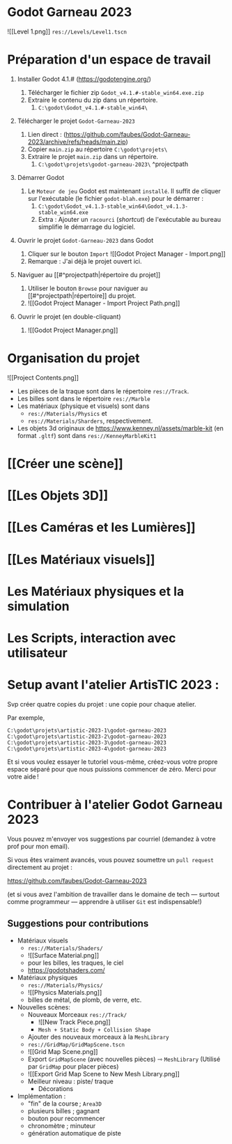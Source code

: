 Godot Garneau 2023
=====
![[Level 1.png]]
`res://Levels/Level1.tscn`

Préparation d'un espace de travail
====

1. Installer Godot 4.1.# (https://godotengine.org/)
	1. Télécharger le fichier zip `Godot_v4.1.#-stable_win64.exe.zip`
	2. Extraire le contenu du zip dans un répertoire.
		1. `C:\godot\Godot_v4.1.#-stable_win64\`

2. Télécharger le projet `Godot-Garneau-2023`
	1. Lien direct : (https://github.com/faubes/Godot-Garneau-2023/archive/refs/heads/main.zip)
	2. Copier `main.zip` au répertoire `C:\godot\projets\`
	3. Extraire le projet `main.zip` dans un répertoire.
		1. `C:\godot\projets\godot-garneau-2023\` ^projectpath

3. Démarrer Godot
	1. Le `Moteur de jeu` Godot est maintenant `installé`. Il suffit de cliquer sur l'exécutable (le fichier `godot-blah.exe`) pour le démarrer :
		1. `C:\godot\Godot_v4.1.3-stable_win64\Godot_v4.1.3-stable_win64.exe`
		2. Extra : Ajouter un `racourci` (_shortcut_) de l'exécutable au bureau simplifie le démarrage du logiciel.

4. Ouvrir le projet `Godot-Garneau-2023` dans Godot
	1. Cliquer sur le bouton `Import` ![[Godot Project Manager - Import.png]]
	2. Remarque : J'ai déjà le projet ouvert ici.
5. Naviguer au [[#^projectpath|répertoire du projet]]
	1. Utiliser le bouton `Browse` pour naviguer au [[#^projectpath|répertoire]] du projet.
	2. ![[Godot Project Manager - Import Project Path.png]]
6. Ouvrir le projet (en double-cliquant) 
	1. ![[Godot Project Manager.png]]


Organisation du projet
========
![[Project Contents.png]]

- Les pièces de la traque sont dans le répertoire `res://Track`.  
- Les billes sont dans le répertoire `res://Marble`
- Les matériaux (physique et visuels) sont dans 
	- `res://Materials/Physics` et 
	- `res://Materials/Sharders`, respectivement.
- Les objets 3d originaux de https://www.kenney.nl/assets/marble-kit (en format `.gltf`) sont dans `res://KenneyMarbleKit1`

[[Créer une scène]]
========

[[Les Objets 3D]]
==========

[[Les Caméras et les Lumières]]
==========

[[Les Matériaux visuels]]
===========

Les Matériaux physiques et la simulation
===========

Les Scripts, interaction avec utilisateur
===========




Setup avant l'atelier ArtisTIC 2023 : 
==========
Svp créer quatre copies du projet : une copie pour chaque atelier. 

Par exemple,

`C:\godot\projets\artistic-2023-1\godot-garneau-2023`
`C:\godot\projets\artistic-2023-2\godot-garneau-2023`
`C:\godot\projets\artistic-2023-3\godot-garneau-2023`
`C:\godot\projets\artistic-2023-4\godot-garneau-2023`

Et si vous voulez essayer le tutoriel vous-même, créez-vous votre propre espace séparé pour que nous puissions commencer de zéro. Merci pour votre aide !

Contribuer à l'atelier Godot Garneau 2023
===========

Vous pouvez m'envoyer vos suggestions par courriel (demandez à votre prof pour mon email).

Si vous êtes vraiment avancés, vous pouvez soumettre un `pull request` directement au projet :

https://github.com/faubes/Godot-Garneau-2023 

(et si vous avez l'ambition de travailler dans le domaine de tech — surtout comme programmeur — apprendre à utiliser `Git` est indispensable!)

Suggestions pour contributions
------------------

- Matériaux visuels
	- `res://Materials/Shaders/` 
	- ![[Surface Material.png]]
	- pour les billes, les traques, le ciel
	- https://godotshaders.com/
- Matériaux physiques 
	- `res://Materials/Physics/`
	- ![[Physics Materials.png]]
	- billes de métal, de plomb, de verre, etc.
- Nouvelles scènes:
	- Nouveaux Morceaux  `res://Track/`
		- ![[New Track Piece.png]]
		- `Mesh + Static Body + Collision Shape`
	- Ajouter des nouveaux morceaux à la `MeshLibrary`
	- `res://GridMap/GridMapScene.tscn`
	- ![[Grid Map Scene.png]]
	- Export `GridMapScene` (avec nouvelles pièces) ⇾ `MeshLibrary` (Utilisé par `GridMap` pour placer pièces)
	- ![[Export Grid Map Scene to New Mesh Library.png]]
	- Meilleur niveau : piste/ traque
		- Décorations
- Implémentation :
	- "fin" de la course ; `Area3D`
	- plusieurs billes ; gagnant
	- bouton pour recommencer
	- chronomètre ; minuteur
	- génération automatique de piste